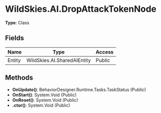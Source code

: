 ﻿# WildSkies.AI.DropAttackTokenNode

**Type**: Class

## Fields

| Name | Type | Access |
|------|------|--------|
| Entity | WildSkies.AI.SharedAIEntity | Public |

## Methods

- **OnUpdate()**: BehaviorDesigner.Runtime.Tasks.TaskStatus (Public)
- **OnStart()**: System.Void (Public)
- **OnReset()**: System.Void (Public)
- **.ctor()**: System.Void (Public)

